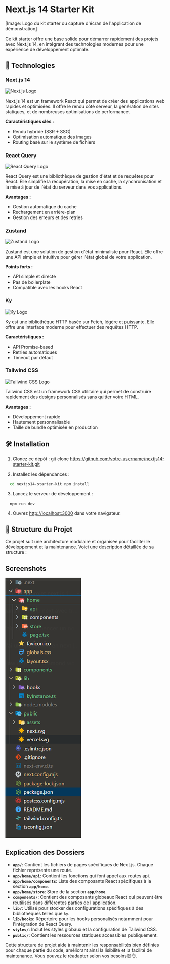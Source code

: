 # Next.js 14 Starter Kit

[Image: Logo du kit starter ou capture d'écran de l'application de démonstration]

Ce kit starter offre une base solide pour démarrer rapidement des projets avec Next.js 14, en intégrant des technologies modernes pour une expérience de développement optimale.

## 🚀 Technologies

### Next.js 14

![Next.js Logo](https://www.drupal.org/files/project-images/nextjs-drupal.jpg)

Next.js 14 est un framework React qui permet de créer des applications web rapides et optimisées. Il offre le rendu côté serveur, la génération de sites statiques, et de nombreuses optimisations de performance.

**Caractéristiques clés :**

- Rendu hybride (SSR + SSG)
- Optimisation automatique des images
- Routing basé sur le système de fichiers

### React Query

![React Query Logo](https://miro.medium.com/v2/resize:fit:513/1*NvNjVbjTCT_qqloPnR098w.png)

React Query est une bibliothèque de gestion d'état et de requêtes pour React. Elle simplifie la récupération, la mise en cache, la synchronisation et la mise à jour de l'état du serveur dans vos applications.

**Avantages :**

- Gestion automatique du cache
- Rechargement en arrière-plan
- Gestion des erreurs et des retries

### Zustand

![Zustand Logo](https://th.bing.com/th/id/R.7ca577fd8e2eb0361928fb0da75c82bc?rik=iDOuE%2fBN%2bQicjw&pid=ImgRaw&r=0)

Zustand est une solution de gestion d'état minimaliste pour React. Elle offre une API simple et intuitive pour gérer l'état global de votre application.

**Points forts :**

- API simple et directe
- Pas de boilerplate
- Compatible avec les hooks React

### Ky

![Ky Logo](https://raw.githubusercontent.com/sindresorhus/ky/3ba40cc6333cf1847c02c51744e22ab7c04407f5/media/logo.svg)

Ky est une bibliothèque HTTP basée sur Fetch, légère et puissante. Elle offre une interface moderne pour effectuer des requêtes HTTP.

**Caractéristiques :**

- API Promise-based
- Retries automatiques
- Timeout par défaut

### Tailwind CSS

![Tailwind CSS Logo](https://th.bing.com/th/id/OIP.S-SYtYzIhgPRnmRd8yWH4gHaEH?rs=1&pid=ImgDetMain)

Tailwind CSS est un framework CSS utilitaire qui permet de construire rapidement des designs personnalisés sans quitter votre HTML.

**Avantages :**

- Développement rapide
- Hautement personnalisable
- Taille de bundle optimisée en production

## 🛠 Installation

1. Clonez ce dépôt :
   git clone https://github.com/votre-username/nextjs14-starter-kit.git

2. Installez les dépendances :

```bash
  cd nextjs14-starter-kit npm install
```

3. Lancez le serveur de développement :

```bash
  npm run dev
```

4. Ouvrez [http://localhost:3000](http://localhost:3000) dans votre navigateur.

## 📂 Structure du Projet

Ce projet suit une architecture modulaire et organisée pour faciliter le développement et la maintenance. Voici une description détaillée de sa structure :

## Screenshots

![App Screenshot](/public/assets/directories.png)

## Explication des Dossiers

- **`app/`**: Contient les fichiers de pages spécifiques de Next.js. Chaque fichier représente une route.
- **`app/home/api`**: Contient les fonctions qui font appel aux routes api.
- **`app/home/components`**: Liste des composants React spécifiques à la section **`app/home`**.
- **`app/home/store`**: Store de la section **`app/home`**.
- **`components/`**: Contient des composants globeaux React qui peuvent être réutilisés dans différentes parties de l'application.
- **`lib/`**: Utilisé pour stocker des configurations spécifiques à des bibliothèques telles que `ky`.
- **`lib/hooks`**: Répertoire pour les hooks personalisés notamment pour l'intégration de React Query.
- **`styles/`**: Inclut les styles globaux et la configuration de Tailwind CSS.
- **`public/`**: Contient les ressources statiques accessibles publiquement.

Cette structure de projet aide à maintenir les responsabilités bien définies pour chaque partie du code, améliorant ainsi la lisibilité et la facilité de maintenance. Vous pouvez le réadapter selon vos besoins😊👌.

